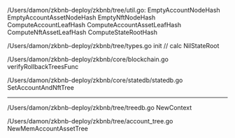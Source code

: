 /Users/damon/zkbnb-deploy/zkbnb/tree/util.go:
EmptyAccountNodeHash
EmptyAccountAssetNodeHash
EmptyNftNodeHash
ComputeAccountLeafHash
ComputeAccountAssetLeafHash
ComputeNftAssetLeafHash
ComputeStateRootHash

/Users/damon/zkbnb-deploy/zkbnb/tree/types.go
init // calc NilStateRoot

/Users/damon/zkbnb-deploy/zkbnb/core/blockchain.go
verifyRollbackTreesFunc

/Users/damon/zkbnb-deploy/zkbnb/core/statedb/statedb.go
SetAccountAndNftTree

---
/Users/damon/zkbnb-deploy/zkbnb/tree/treedb.go
NewContext

/Users/damon/zkbnb-deploy/zkbnb/tree/account_tree.go
NewMemAccountAssetTree
